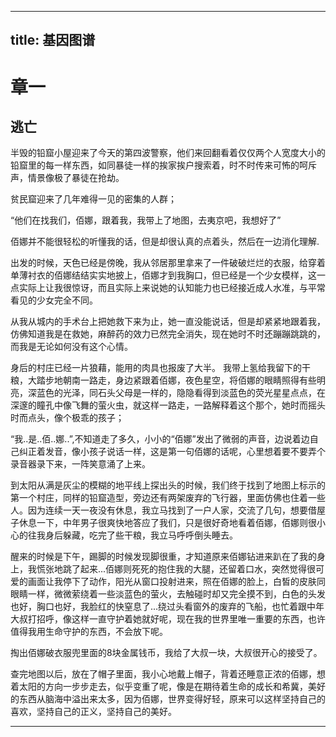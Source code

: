 
---
title: 基因图谱
---
<!-- more -->

# 章一
## 逃亡

半毁的铅窟小屋迎来了今天的第四波警察，他们来回翻看着仅仅两个人宽度大小的铅窟里的每一样东西，如同暴徒一样的挨家挨户搜索着，时不时传来可怖的呵斥声，情景像极了暴徒在抢劫。   

贫民窟迎来了几年难得一见的密集的人群；   

“他们在找我们，佰娜，跟着我，我带上了地图，去夷京吧，我想好了”   

佰娜并不能很轻松的听懂我的话，但是却很认真的点着头，然后在一边消化理解.   

出发的时候，天色已经是傍晚，我从邻居那里拿来了一件破破烂烂的衣服，给穿着单薄衬衣的佰娜结结实实地披上，佰娜才到我胸口，但已经是一个少女模样，这一点实际上让我很惊讶，而且实际上来说她的认知能力也已经接近成人水准，与平常看见的少女完全不同。   

从我从城内的手术台上把她救下来为止，她一直没能说话，但是却紧紧地跟着我，仿佛知道我是在救她，麻醉药的效力已然完全消失，现在她时不时还蹦蹦跳跳的，而我是无论如何没有这个心情。   

身后的村庄已经一片狼藉，能用的肉具也报废了大半。
我带上氢给我留下的干粮，大踏步地朝南一路走，身边紧跟着佰娜，夜色星空，将佰娜的眼睛照得有些明亮，深蓝色的光泽，同石头父母是一样的，隐隐看得到淡蓝色的荧光星星点点，在深邃的瞳孔中像飞舞的萤火虫，就这样一路走，一路解释着这个那个，她时而摇头时而点头，像个极乖的孩子；   

“我..是..佰..娜..”,不知道走了多久，小小的“佰娜”发出了微弱的声音，边说着边自己纠正着发音，像小孩子说话一样，这是第一句佰娜的话呢，心里想着要不要弄个录音器录下来，一阵笑意涌了上来。   

到太阳从满是灰尘的模糊的地平线上探出头的时候，我们终于找到了地图上标示的第一个村庄，同样的铅窟造型，旁边还有两架废弃的飞行器，里面仿佛也住着一些人。因为连续一天一夜没有休息，我立马找到了一户人家，交流了几句，想要借屋子休息一下，中年男子很爽快地答应了我们，只是很好奇地看着佰娜，佰娜则很小心的往我身后躲藏，吃完了些干粮，我立马呼呼倒头睡去。   

醒来的时候是下午，踢脚的时候发现脚很重，才知道原来佰娜钻进来趴在了我的身上，我慌张地跳了起来...佰娜则死死的抱住我的大腿，还留着口水，突然觉得很可爱的画面让我停下了动作，阳光从窗口投射进来，照在佰娜的脸上，白皙的皮肤同眼睛一样，微微萦绕着一些淡蓝色的萤火，去触碰时却又完全摸不到，白色的头发也好，胸口也好，我脸红的快窒息了...绕过头看窗外的废弃的飞船，也忙着跟中年大叔打招呼，像这样一直守护着她就好呢，现在我的世界里唯一重要的东西，也许值得我用生命守护的东西，不会放下呢。   

掏出佰娜破衣服兜里面的8块金属钱币，我给了大叔一块，大叔很开心的接受了。   

查完地图以后，放在了帽子里面，我小心地戴上帽子，背着还睡意正浓的佰娜，想着太阳的方向一步步走去，似乎变重了呢，像是在期待着生命的成长和希冀，美好的东西从脑海中溢出来太多，因为佰娜，世界变得好轻，原来可以这样坚持自己的喜欢，坚持自己的正义，坚持自己的美好。   

---






























   




